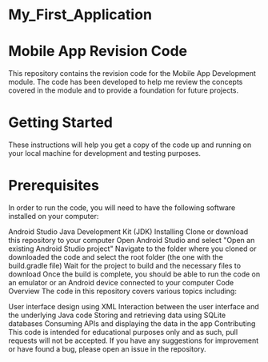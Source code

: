 # My_First_Application

# Mobile App Revision Code
This repository contains the revision code for the Mobile App Development module. The code has been developed to help me review the concepts covered in the module and to provide a foundation for future projects.

# Getting Started
These instructions will help you get a copy of the code up and running on your local machine for development and testing purposes.

# Prerequisites
In order to run the code, you will need to have the following software installed on your computer:

Android Studio
Java Development Kit (JDK)
Installing
Clone or download this repository to your computer
Open Android Studio and select "Open an existing Android Studio project"
Navigate to the folder where you cloned or downloaded the code and select the root folder (the one with the build.gradle file)
Wait for the project to build and the necessary files to download
Once the build is complete, you should be able to run the code on an emulator or an Android device connected to your computer
Code Overview
The code in this repository covers various topics including:

User interface design using XML
Interaction between the user interface and the underlying Java code
Storing and retrieving data using SQLite databases
Consuming APIs and displaying the data in the app
Contributing
This code is intended for educational purposes only and as such, pull requests will not be accepted. If you have any suggestions for improvement or have found a bug, please open an issue in the repository.


